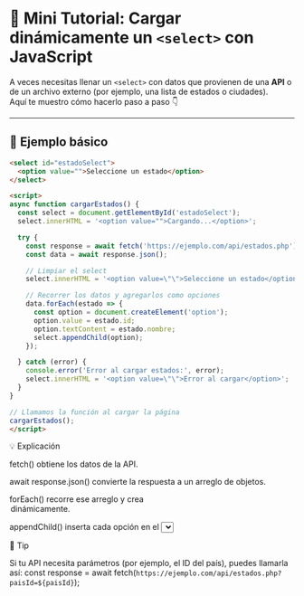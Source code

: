 # 🧩 Mini Tutorial: Cargar dinámicamente un `<select>` con JavaScript

A veces necesitas llenar un `<select>` con datos que provienen de una **API** o de un archivo externo (por ejemplo, una lista de estados o ciudades).  
Aquí te muestro cómo hacerlo paso a paso 👇

---

## 🧱 Ejemplo básico

```html
<select id="estadoSelect">
  <option value="">Seleccione un estado</option>
</select>

<script>
async function cargarEstados() {
  const select = document.getElementById('estadoSelect');
  select.innerHTML = '<option value="">Cargando...</option>';

  try {
    const response = await fetch('https://ejemplo.com/api/estados.php');
    const data = await response.json();

    // Limpiar el select
    select.innerHTML = '<option value=\"\">Seleccione un estado</option>';

    // Recorrer los datos y agregarlos como opciones
    data.forEach(estado => {
      const option = document.createElement('option');
      option.value = estado.id;
      option.textContent = estado.nombre;
      select.appendChild(option);
    });

  } catch (error) {
    console.error('Error al cargar estados:', error);
    select.innerHTML = '<option value=\"\">Error al cargar</option>';
  }
}

// Llamamos la función al cargar la página
cargarEstados();
</script>
```

💡 Explicación

fetch() obtiene los datos de la API.

await response.json() convierte la respuesta a un arreglo de objetos.

forEach() recorre ese arreglo y crea <option> dinámicamente.

appendChild() inserta cada opción en el <select>.

🧠 Tip

Si tu API necesita parámetros (por ejemplo, el ID del país), puedes llamarla así:
const response = await fetch(`https://ejemplo.com/api/estados.php?paisId=${paisId}`);
